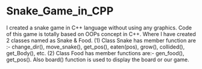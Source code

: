 # Snake_Game_in_CPP
I created a snake game in C++ language without using any graphics. Code of this game is totally based on OOPs concept in C++.
Where I have created 2 classes named as Snake &amp; Food. 
(1) Class Snake has member function are :- change_dir(), move_snake(), get_pos(), eaten(pos), grow(), collided(), get_Body(), etc. 
(2) Class Food has member functions are:- gen_food(), get_pos().
Also board() function is used to display the board or our game.
